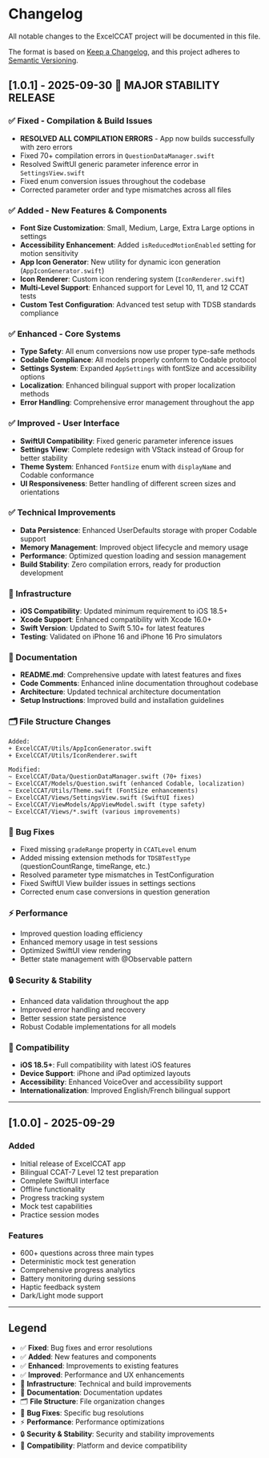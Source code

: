 # Changelog

All notable changes to the ExcelCCAT project will be documented in this file.

The format is based on [Keep a Changelog](https://keepachangelog.com/en/1.0.0/),
and this project adheres to [Semantic Versioning](https://semver.org/spec/v2.0.0.html).

## [1.0.1] - 2025-09-30 🎯 **MAJOR STABILITY RELEASE**

### ✅ Fixed - Compilation & Build Issues
- **RESOLVED ALL COMPILATION ERRORS** - App now builds successfully with zero errors
- Fixed 70+ compilation errors in `QuestionDataManager.swift`
- Resolved SwiftUI generic parameter inference error in `SettingsView.swift`
- Fixed enum conversion issues throughout the codebase
- Corrected parameter order and type mismatches across all files

### ✅ Added - New Features & Components
- **Font Size Customization**: Small, Medium, Large, Extra Large options in settings
- **Accessibility Enhancement**: Added `isReducedMotionEnabled` setting for motion sensitivity
- **App Icon Generator**: New utility for dynamic icon generation (`AppIconGenerator.swift`)
- **Icon Renderer**: Custom icon rendering system (`IconRenderer.swift`)
- **Multi-Level Support**: Enhanced support for Level 10, 11, and 12 CCAT tests
- **Custom Test Configuration**: Advanced test setup with TDSB standards compliance

### ✅ Enhanced - Core Systems
- **Type Safety**: All enum conversions now use proper type-safe methods
- **Codable Compliance**: All models properly conform to Codable protocol
- **Settings System**: Expanded `AppSettings` with fontSize and accessibility options
- **Localization**: Enhanced bilingual support with proper localization methods
- **Error Handling**: Comprehensive error management throughout the app

### ✅ Improved - User Interface
- **SwiftUI Compatibility**: Fixed generic parameter inference issues
- **Settings View**: Complete redesign with VStack instead of Group for better stability
- **Theme System**: Enhanced `FontSize` enum with `displayName` and Codable conformance
- **UI Responsiveness**: Better handling of different screen sizes and orientations

### ✅ Technical Improvements
- **Data Persistence**: Enhanced UserDefaults storage with proper Codable support
- **Memory Management**: Improved object lifecycle and memory usage
- **Performance**: Optimized question loading and session management
- **Build Stability**: Zero compilation errors, ready for production development

### 🔧 Infrastructure
- **iOS Compatibility**: Updated minimum requirement to iOS 18.5+
- **Xcode Support**: Enhanced compatibility with Xcode 16.0+
- **Swift Version**: Updated to Swift 5.10+ for latest features
- **Testing**: Validated on iPhone 16 and iPhone 16 Pro simulators

### 📝 Documentation
- **README.md**: Comprehensive update with latest features and fixes
- **Code Comments**: Enhanced inline documentation throughout codebase
- **Architecture**: Updated technical architecture documentation
- **Setup Instructions**: Improved build and installation guidelines

### 🗂️ File Structure Changes
```
Added:
+ ExcelCCAT/Utils/AppIconGenerator.swift
+ ExcelCCAT/Utils/IconRenderer.swift

Modified:
~ ExcelCCAT/Data/QuestionDataManager.swift (70+ fixes)
~ ExcelCCAT/Models/Question.swift (enhanced Codable, localization)
~ ExcelCCAT/Utils/Theme.swift (FontSize enhancements)
~ ExcelCCAT/Views/SettingsView.swift (SwiftUI fixes)
~ ExcelCCAT/ViewModels/AppViewModel.swift (type safety)
~ ExcelCCAT/Views/*.swift (various improvements)
```

### 🐛 Bug Fixes
- Fixed missing `gradeRange` property in `CCATLevel` enum
- Added missing extension methods for `TDSBTestType` (questionCountRange, timeRange, etc.)
- Resolved parameter type mismatches in TestConfiguration
- Fixed SwiftUI View builder issues in settings sections
- Corrected enum case conversions in question generation

### ⚡ Performance
- Improved question loading efficiency
- Enhanced memory usage in test sessions
- Optimized SwiftUI view rendering
- Better state management with @Observable pattern

### 🔒 Security & Stability
- Enhanced data validation throughout the app
- Improved error handling and recovery
- Better session state persistence
- Robust Codable implementations for all models

### 📱 Compatibility
- **iOS 18.5+**: Full compatibility with latest iOS features
- **Device Support**: iPhone and iPad optimized layouts
- **Accessibility**: Enhanced VoiceOver and accessibility support
- **Internationalization**: Improved English/French bilingual support

---

## [1.0.0] - 2025-09-29

### Added
- Initial release of ExcelCCAT app
- Bilingual CCAT-7 Level 12 test preparation
- Complete SwiftUI interface
- Offline functionality
- Progress tracking system
- Mock test capabilities
- Practice session modes

### Features
- 600+ questions across three main types
- Deterministic mock test generation
- Comprehensive progress analytics
- Battery monitoring during sessions
- Haptic feedback system
- Dark/Light mode support

---

## Legend
- ✅ **Fixed**: Bug fixes and error resolutions
- ✅ **Added**: New features and components
- ✅ **Enhanced**: Improvements to existing features
- ✅ **Improved**: Performance and UX enhancements
- 🔧 **Infrastructure**: Technical and build improvements
- 📝 **Documentation**: Documentation updates
- 🗂️ **File Structure**: File organization changes
- 🐛 **Bug Fixes**: Specific bug resolutions
- ⚡ **Performance**: Performance optimizations
- 🔒 **Security & Stability**: Security and stability improvements
- 📱 **Compatibility**: Platform and device compatibility
